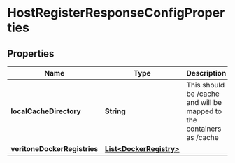 

# HostRegisterResponseConfigProperties

## Properties

Name | Type | Description | Notes
------------ | ------------- | ------------- | -------------
**localCacheDirectory** | **String** | This should be /cache and will be mapped to the containers as /cache |  [optional]
**veritoneDockerRegistries** | [**List&lt;DockerRegistry&gt;**](DockerRegistry.md) |  |  [optional]



